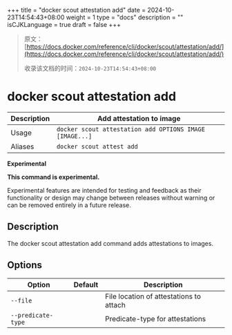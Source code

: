 +++
title = "docker scout attestation add"
date = 2024-10-23T14:54:43+08:00
weight = 1
type = "docs"
description = ""
isCJKLanguage = true
draft = false
+++

> 原文：[https://docs.docker.com/reference/cli/docker/scout/attestation/add/](https://docs.docker.com/reference/cli/docker/scout/attestation/add/)
>
> 收录该文档的时间：`2024-10-23T14:54:43+08:00`

# docker scout attestation add

| Description | Add attestation to image                                |
| :---------- | ------------------------------------------------------- |
| Usage       | `docker scout attestation add OPTIONS IMAGE [IMAGE...]` |
| Aliases     | `docker scout attest add`                               |

**Experimental**

**This command is experimental.**

Experimental features are intended for testing and feedback as their functionality or design may change between releases without warning or can be removed entirely in a future release.

## Description

The docker scout attestation add command adds attestations to images.

## Options

| Option             | Default | Description                             |
| ------------------ | ------- | --------------------------------------- |
| `--file`           |         | File location of attestations to attach |
| `--predicate-type` |         | Predicate-type for attestations         |
